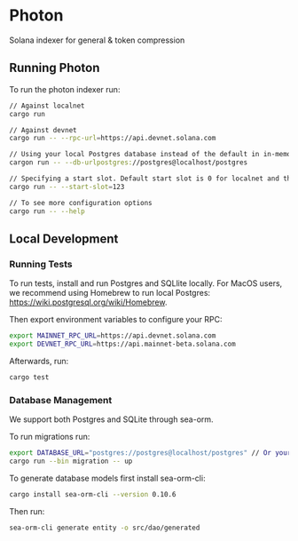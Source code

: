 # Photon

Solana indexer for general & token compression

## Running Photon 

To run the photon indexer run:

```bash
// Against localnet
cargo run

// Against devnet
cargo run -- --rpc-url=https://api.devnet.solana.com

// Using your local Postgres database instead of the default in in-memory SQLite db
cargon run -- --db-urlpostgres://postgres@localhost/postgres

// Specifying a start slot. Default start slot is 0 for localnet and the current slot for devnet/mainnet.
cargo run -- --start-slot=123 

// To see more configuration options
cargo run -- --help
```

## Local Development

### Running Tests

To run tests, install and run Postgres and SQLlite locally. For MacOS users, we recommend using
Homebrew to run local Postgres: https://wiki.postgresql.org/wiki/Homebrew.

Then export environment variables to configure your RPC:

```bash
export MAINNET_RPC_URL=https://api.devnet.solana.com
export DEVNET_RPC_URL=https://api.mainnet-beta.solana.com
```

Afterwards, run:
```bash
cargo test
```

### Database Management

We support both Postgres and SQLite through sea-orm. 

To run migrations run:
```bash
export DATABASE_URL="postgres://postgres@localhost/postgres" // Or your SQLlite database url
cargo run --bin migration -- up
```

To generate database models first install sea-orm-cli:
```bash
cargo install sea-orm-cli --version 0.10.6
```

Then run:
```bash
sea-orm-cli generate entity -o src/dao/generated
```
